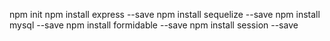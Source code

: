 
npm init
npm install express --save
npm install sequelize --save
npm install mysql --save
npm install formidable --save
npm install session --save